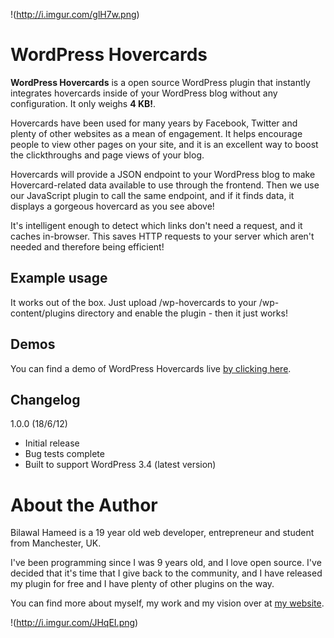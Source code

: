 !(http://i.imgur.com/glH7w.png)

WordPress Hovercards
====================

**WordPress Hovercards** is a open source WordPress plugin that instantly integrates hovercards inside of your WordPress blog without any configuration. It only weighs **4 KB!**.

Hovercards have been used for many years by Facebook, Twitter and plenty of other websites as a mean of engagement. It helps encourage people to view other pages on your site, and it is an excellent way to boost the clickthroughs and page views of your blog.

Hovercards will provide a JSON endpoint to your WordPress blog to make Hovercard-related data available to use through the frontend. Then we use our JavaScript plugin to call the same endpoint, and if it finds data, it displays a gorgeous hovercard as you see above!

It's intelligent enough to detect which links don't need a request, and it caches in-browser. This saves HTTP requests to your server which aren't needed and therefore being efficient!

Example usage
---------------------
It works out of the box. Just upload /wp-hovercards to your /wp-content/plugins directory and enable the plugin - then it just works!

Demos
---------------------
You can find a demo of WordPress Hovercards live [by clicking here](http://www.bilawal.co.uk/code/hovercards/html/demo.html).

Changelog
---------------------
1.0.0 (18/6/12)
- Initial release
- Bug tests complete
- Built to support WordPress 3.4 (latest version)

About the Author
====================
Bilawal Hameed is a 19 year old web developer, entrepreneur and student from Manchester, UK.

I've been programming since I was 9 years old, and I love open source. I've decided that it's time that I give back to the community, and I have released my plugin for free and I have plenty of other plugins on the way.

You can find more about myself, my work and my vision over at [my website](http://www.bilawal.co.uk/).

!(http://i.imgur.com/JHqEI.png)